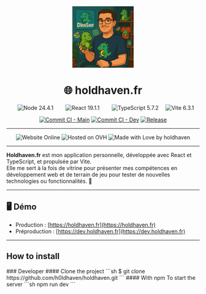 <div align="center">
    <img src="./public/images/png/profil.png" style="width: 10rem" alt="website logo">
    <h1>🌐 holdhaven.fr</h1>
</div>

<div align="center">
    <img style="margin: 0 1em" src="https://img.shields.io/badge/node-24.4.1-5FA04E?logo=nodedotjs&style=for-the-badge" alt="Node 24.4.1">
    <img style="margin: 0 1em" src="https://img.shields.io/badge/react-19.1.1-61DAFB?logo=react&style=for-the-badge" alt="React 19.1.1">
    <img style="margin: 0 1em" src="https://img.shields.io/badge/typescript-5.7.2-3178C6?logo=typescript&style=for-the-badge&logoColor=white" alt="TypeScript 5.7.2">
    <img src="https://img.shields.io/badge/vite-6.3.1-646CFF?style=for-the-badge&logo=vite&logoColor=white" alt="Vite 6.3.1"/>
</div>

<div align="center">

  [![Commit CI - Main](https://img.shields.io/github/actions/workflow/status/h0ldhaven/holdhaven/commit-ci.yml?branch=main&style=for-the-badge&logo=github)](https://github.com/h0ldhaven/holdhaven/actions)
  [![Commit CI - Dev](https://img.shields.io/github/actions/workflow/status/h0ldhaven/holdhaven/commit-ci.yml?branch=dev&style=for-the-badge&logo=github)](https://github.com/h0ldhaven/holdhaven/actions)
  [![Release](https://img.shields.io/github/v/release/h0ldhaven/holdhaven?style=for-the-badge&logo=github)](https://github.com/h0ldhaven/holdhaven/releases)

</div>

---

<div align="center">
  <img src="https://img.shields.io/badge/website-online-brightgreen?style=for-the-badge&logo=firefoxbrowser&logoColor=white" alt="Website Online"/>
  <img src="https://img.shields.io/badge/hosted%20on-OVH-123F6D?style=for-the-badge&logo=ovh&logoColor=white" alt="Hosted on OVH"/>
  <img src="https://img.shields.io/badge/made%20with-%E2%9D%A4-ff69b4?style=for-the-badge" alt="Made with Love by holdhaven">
</div>

---

**Holdhaven.fr** est mon application personnelle, développée avec React et TypeScript, et propulsée par Vite.  
Elle me sert à la fois de vitrine pour présenter mes compétences en développement web et de terrain de jeu pour tester de nouvelles technologies ou fonctionnalités. 🚀


---

## 🖥️ Démo

- Production : [https://holdhaven.fr](https://holdhaven.fr)  
- Préproduction : [https://dev.holdhaven.fr](https://dev.holdhaven.fr)  

---

<h2>How to install</h2>
### Developer
#### Clone the project
```sh
$ git clone https://github.com/h0ldhaven/holdhaven.git
```
#### With npm
To start the server
```sh
npm run dev
```